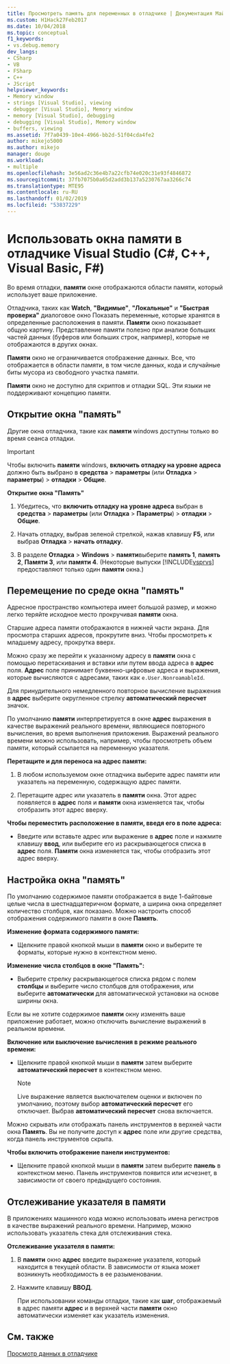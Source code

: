 ```yaml
---
title: Просмотреть память для переменных в отладчике | Документация Майкрософт
ms.custom: H1Hack27Feb2017
ms.date: 10/04/2018
ms.topic: conceptual
f1_keywords:
- vs.debug.memory
dev_langs:
- CSharp
- VB
- FSharp
- C++
- JScript
helpviewer_keywords:
- Memory window
- strings [Visual Studio], viewing
- debugger [Visual Studio], Memory window
- memory [Visual Studio], debugging
- debugging [Visual Studio], Memory window
- buffers, viewing
ms.assetid: 7f7a0439-10e4-4966-bb2d-51f04cda4fe2
author: mikejo5000
ms.author: mikejo
manager: douge
ms.workload:
- multiple
ms.openlocfilehash: 3e56ad2c36e4b7a22cfb74e020c31e93f4846872
ms.sourcegitcommit: 37fb7075b0a65d2add3b137a5230767aa3266c74
ms.translationtype: MTE95
ms.contentlocale: ru-RU
ms.lasthandoff: 01/02/2019
ms.locfileid: "53837229"
---
```

# <a name="use-the-memory-windows-in-the-visual-studio-debugger-c-c-visual-basic-f"></a>Использовать окна памяти в отладчике Visual Studio (C#, C++, Visual Basic, F#)

Во время отладки, **памяти** окне отображаются области памяти, который использует ваше приложение. 

Отладчика, таких как **Watch**, **"Видимые"**, **"Локальные"** и **"Быстрая проверка"** диалоговое окно Показать переменные, которые хранятся в определенные расположения в памяти. **Памяти** окно показывает общую картину. Представление памяти полезно при анализе больших частей данных (буферов или больших строк, например), которые не отображаются в других окнах. 

**Памяти** окно не ограничивается отображение данных. Все, что отображается в области памяти, в том числе данных, кода и случайные биты мусора из свободного участка памяти.  

**Памяти** окно не доступно для скриптов и отладки SQL. Эти языки не поддерживают концепцию памяти.  
  
## <a name="open-a-memory-window"></a>Открытие окна "память"  
  
Другие окна отладчика, такие как **памяти** windows доступны только во время сеанса отладки. 

>[!IMPORTANT]
>Чтобы включить **памяти** windows, **включить отладку на уровне адреса** должно быть выбрано в **средства** > **параметры** (или **Отладка** > **параметры**) > **отладки** > **Общие**. 

**Открытие окна "Память"**
  
1. Убедитесь, что **включить отладку на уровне адреса** выбран в **средства** > **параметры** (или **Отладка**  >  **Параметры**) > **отладки** > **Общие**. 
   
1. Начать отладку, выбрав зеленой стрелкой, нажав клавишу **F5**, или выбрав **Отладка** > **начать отладку**.  
   
2. В разделе **Отладка** > **Windows** > **памяти**выберите **память 1**, **память 2**, **Памяти 3**, или **памяти 4**. (Некоторые выпуски [!INCLUDE[vsprvs](../code-quality/includes/vsprvs_md.md)] предоставляют только один **памяти** окна.)  

## <a name="move-around-in-the-memory-window"></a>Перемещение по среде окна "память"  

Адресное пространство компьютера имеет большой размер, и можно легко теряйте исходное место прокручивая **памяти** окна. 

Старшие адреса памяти отображаются в нижней части экрана. Для просмотра старших адресов, прокрутите вниз. Чтобы просмотреть к младшему адресу, прокрутка вверх.  

Можно сразу же перейти к указанному адресу в **памяти** окна с помощью перетаскивания и вставки или путем ввода адреса в **адрес** поля. **Адрес** поле принимает буквенно-цифровые адреса и выражения, которые вычисляются с адресами, таких как `e.User.NonroamableId`. 

Для принудительного немедленного повторное вычисление выражения в **адрес** выберите округленное стрелку **автоматический пересчет** значок. 

По умолчанию **памяти** интерпретируется в окне **адрес** выражения в качестве выражений реального времени, являющиеся повторного вычисления, во время выполнения приложения. Выражений реального времени можно использовать, например, чтобы просмотреть объем памяти, который ссылается на переменную указателя.  

**Перетащите и для переноса на адрес памяти:**  
   
1. В любом используемом окне отладчика выберите адрес памяти или указатель на переменную, содержащую адрес памяти.  
   
2. Перетащите адрес или указатель в **памяти** окна. Этот адрес появляется в **адрес** поля и **памяти** окна изменяется так, чтобы отобразить этот адрес вверху. 
  
**Чтобы переместить расположение в памяти, введя его в поле адреса:**
  
- Введите или вставьте адрес или выражение в **адрес** поле и нажмите клавишу **ввод**, или выберите его из раскрывающегося списка в **адрес** поля. **Памяти** окна изменяется так, чтобы отобразить этот адрес вверху.
  
## <a name="customize-the-memory-window"></a>Настройка окна "память" 

По умолчанию содержимое памяти отображается в виде 1-байтовые целые числа в шестнадцатеричном формате, а ширина окна определяет количество столбцов, как показано. Можно настроить способ отображения содержимого памяти в окне **Память**.  
  
**Изменение формата содержимого памяти:**  
  
-  Щелкните правой кнопкой мыши в **памяти** окно и выберите те форматы, которые нужно в контекстном меню.  
  
**Изменение числа столбцов в окне "Память":**
  
- Выберите стрелку раскрывающегося списка рядом с полем **столбцы** и выберите число столбцов для отображения, или выберите **автоматически** для автоматической установки на основе ширины окна.  
  
Если вы не хотите содержимое **памяти** окну изменять ваше приложение работает, можно отключить вычисление выражений в реальном времени. 

**Включение или выключение вычисления в режиме реального времени:**  
  
- Щелкните правой кнопкой мыши в **памяти** затем выберите **автоматический пересчет** в контекстном меню. 

  >[!NOTE]
  >Live выражение является выключателем оценки и включен по умолчанию, поэтому выбор **автоматический пересчет** его отключает. Выбрав **автоматический пересчет** снова включается. 
  
Можно скрывать или отображать панель инструментов в верхней части окна **Память**. Вы не получите доступ к **адрес** поле или другие средства, когда панель инструментов скрыта.  
  
**Чтобы включить отображение панели инструментов:**  
  
- Щелкните правой кнопкой мыши в **памяти** затем выберите **панель** в контекстном меню. Панель инструментов появится или исчезнет, в зависимости от своего предыдущего состояния.  
  
## <a name="follow-a-pointer-through-memory"></a>Отслеживание указателя в памяти  

В приложениях машинного кода можно использовать имена регистров в качестве выражений реального времени. Например, можно использовать указатель стека для отслеживания стека.  
  
**Отслеживание указателя в памяти:**
  
1. В **памяти** окно **адрес** введите выражение указателя, который находится в текущей области. В зависимости от языка может возникнуть необходимость в ее разыменовании.  
  
2. Нажмите клавишу **ВВОД**.  
   
   При использовании команды отладки, такие как **шаг**, отображаемый в адрес памяти **адрес** и в верхней части **памяти** окно автоматически изменяет как указатель изменения.  
  
## <a name="see-also"></a>См. также  
 [Просмотр данных в отладчике](../debugger/viewing-data-in-the-debugger.md)
